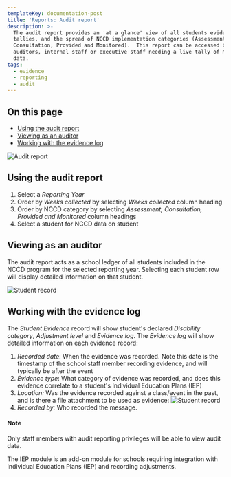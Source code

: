 ```yaml
---
templateKey: documentation-post
title: 'Reports: Audit report'
description: >-
  The audit report provides an 'at a glance' view of all students evidence
  tallies, and the spread of NCCD implementation categories (Assessment,
  Consultation, Provided and Monitored).  This report can be accessed by
  auditors, internal staff or executive staff needing a live tally of NCCD
  data. 
tags:
  - evidence
  - reporting
  - audit
---
```

## On this page

* [Using the audit report](#audit-report)
* [Viewing as an auditor](#audit-auditor)
* [Working with the evidence log](#evidence-log)

<a id="audit-report"></a>  

![Audit report](/img/audit-report.png "Audit report")

## Using the audit report

1. Select a *Reporting Year*
2. Order by  *Weeks collected* by selecting *Weeks collected* column heading
3. Order by NCCD category by selecting *Assessment, Consultation, Provided and Monitored* column headings
4. Select a student for NCCD data on student

<a id="audit-auditor"></a>

## Viewing as an auditor

The audit report acts as a school ledger of all students included in the NCCD program for the selected reporting year.  Selecting each student row will display detailed information on that student. 

![Student record](/img/audit-report-student-record.png "Student record")

<a id="evidence-log"></a>  

## Working with the evidence log

The *Student Evidence* record will show student's declared *Disability category*, *Adjustment level* and *Evidence log*.  The *Evidence log* will show detailed information on each evidence record: 

1. *Recorded date*: When the evidence was recorded. Note this date is the timestamp of the school staff member recording evidence, and will typically be after the event
2. *Evidence type*: What category of evidence was recorded, and does this evidence correlate to a student's Individual Education Plans (IEP)
3. *Location:*  Was the evidence recorded against a class/event in the past, and is there a file attachment to be used as evidence:  ![Student record](/img/audit-report-student-record-location-annotation.png "Student record")
4. *Recorded by:* Who recorded the message. 

#### Note

Only staff members with audit reporting privileges will be able to view audit data. 

The IEP module is an add-on module for schools requiring integration with Individual Education Plans (IEP) and recording adjustments.
